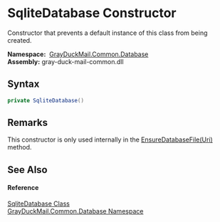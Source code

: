 SqliteDatabase Constructor
==========================
Constructor that prevents a default instance of this class from being created.

  **Namespace:**  [GrayDuckMail.Common.Database][1]  
  **Assembly:** gray-duck-mail-common.dll

Syntax
------

```csharp
private SqliteDatabase()
```


Remarks
-------
 This constructor is only used internally in the [EnsureDatabaseFile(Uri)][2] method. 

See Also
--------

#### Reference
[SqliteDatabase Class][3]  
[GrayDuckMail.Common.Database Namespace][1]  

[1]: ../README.md
[2]: EnsureDatabaseFile.md
[3]: README.md